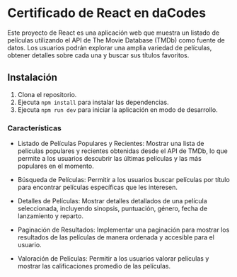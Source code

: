 # Certificado de React en daCodes

Este proyecto de React es una aplicación web que muestra un listado de películas utilizando el API de The Movie Database (TMDb) como fuente de datos. Los usuarios podrán explorar una amplia variedad de películas, obtener detalles sobre cada una y buscar sus títulos favoritos.

## Instalación

1. Clona el repositorio.
2. Ejecuta `npm install` para instalar las dependencias.
3. Ejecuta `npm run dev` para iniciar la aplicación en modo de desarrollo.

### Características

- Listado de Películas Populares y Recientes: Mostrar una lista de películas populares y recientes obtenidas desde el API de TMDb, lo que permite a los usuarios descubrir las últimas películas y las más populares en el momento.

- Búsqueda de Películas: Permitir a los usuarios buscar películas por título para encontrar películas específicas que les interesen.

- Detalles de Películas: Mostrar detalles detallados de una película seleccionada, incluyendo sinopsis, puntuación, género, fecha de lanzamiento y reparto.

- Paginación de Resultados: Implementar una paginación para mostrar los resultados de las películas de manera ordenada y accesible para el usuario.

- Valoración de Películas: Permitir a los usuarios valorar películas y mostrar las calificaciones promedio de las películas.